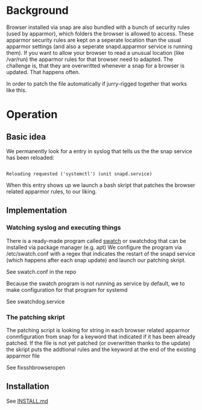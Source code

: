 # Background
Browser installed via snap are also bundled with a bunch of security rules (used by apparmor), which folders the browser is allowed to access.
These apparmor security rules are kept on a seperate location than the usual apparmor settings (and also a seperate snapd.apparmor service is running them).
If you want to allow your browser to read a unusual location (like /var/run) the apparmor rules for that browser need to adapted.
The challenge is, that they are overwritted whenever a snap for a browser is updated. That happens often.

In order to patch the file automatically if jurry-rigged together that works like this.

# Operation

## Basic idea

We permanently look for a entry in syslog that tells us the the snap service has been reloaded:

<code>
Reloading requested ('systemctl') (unit snapd.service)
</code>

When this entry shows up we launch a bash skript that patches the browser related apparmor rules, to our liking.

## Implementation

### Watching syslog and executing things

There is a ready-made program called [swatch](https://github.com/ToddAtkins/swatchdog) or swatchdog that can be installed via package manager (e.g. apt)
We configure the program via /etc/swatch.conf with a regex that indicates the restart of the snapd service (which happens after each snap update) and launch our patching skript.

See swatch.conf in the repo

Because the swatch program is not running as service by default, we to make configuration for that program for systemd

See swatchdog.service


### The patching skript
The patching script is looking for string in each browser related apparmor conmfiguration from snap for a keyword that indicated if it has been already patched.
If the file is not yet patched (or overwritten thanks to the update) the skript puts the addtional rules and the keyword at the end of the existing apparmor file

See fixsshbrowseropen

## Installation

See [INSTALL.md](INSTALL.md)





